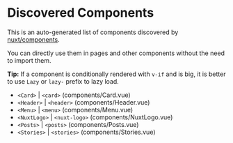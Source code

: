 # Discovered Components

This is an auto-generated list of components discovered by [nuxt/components](https://github.com/nuxt/components).

You can directly use them in pages and other components without the need to import them.

**Tip:** If a component is conditionally rendered with `v-if` and is big, it is better to use `Lazy` or `lazy-` prefix to lazy load.

- `<Card>` | `<card>` (components/Card.vue)
- `<Header>` | `<header>` (components/Header.vue)
- `<Menu>` | `<menu>` (components/Menu.vue)
- `<NuxtLogo>` | `<nuxt-logo>` (components/NuxtLogo.vue)
- `<Posts>` | `<posts>` (components/Posts.vue)
- `<Stories>` | `<stories>` (components/Stories.vue)
